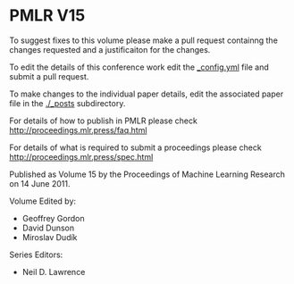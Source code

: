 # PMLR V15

To suggest fixes to this volume please make a pull request containng the changes requested and a justificaiton for the changes.

To edit the details of this conference work edit the [_config.yml](./_config.yml) file and submit a pull request.

To make changes to the individual paper details, edit the associated paper file in the [./_posts](./_posts) subdirectory.

For details of how to publish in PMLR please check http://proceedings.mlr.press/faq.html

For details of what is required to submit a proceedings please check http://proceedings.mlr.press/spec.html



Published as Volume 15 by the Proceedings of Machine Learning Research on 14 June 2011.

Volume Edited by:
  * Geoffrey Gordon
  * David Dunson
  * Miroslav Dudík

Series Editors:
  * Neil D. Lawrence
